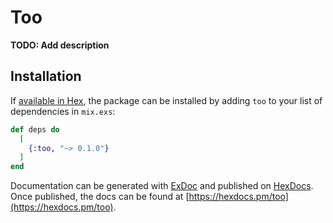 # Too

**TODO: Add description**

## Installation

If [available in Hex](https://hex.pm/docs/publish), the package can be installed
by adding `too` to your list of dependencies in `mix.exs`:

```elixir
def deps do
  [
    {:too, "~> 0.1.0"}
  ]
end
```

Documentation can be generated with [ExDoc](https://github.com/elixir-lang/ex_doc)
and published on [HexDocs](https://hexdocs.pm). Once published, the docs can
be found at [https://hexdocs.pm/too](https://hexdocs.pm/too).

